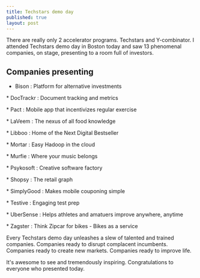 ```yaml
---
title: Techstars demo day
published: true
layout: post
---
```


There are really only 2 accelerator programs. Techstars and Y-combinator. I attended Techstars demo day in Boston today and saw 13 phenomenal companies, on stage, presenting to a room full of investors. 

## Companies presenting

* Bison : Platform for alternative investments

* DocTrackr : Document tracking and metrics

* Pact : Mobile app that incentivizes regular exercise

* LaVeem : The nexus of all food knowledge

* Libboo : Home of the Next Digital Bestseller

* Mortar : Easy Hadoop in the cloud

* Murfie : Where your music belongs

* Psykosoft : Creative software factory

* Shopsy : The retail graph

* SimplyGood : Makes mobile couponing simple

* Testive : Engaging test prep

* UberSense : Helps athletes and amatuers improve anywhere, anytime

* Zagster : Think Zipcar for bikes - Bikes as a service

Every Techstars demo day unleashes a slew of talented and trained companies. Companies ready to disrupt complacent incumbents. Companies ready to create new markets. Companies ready to improve life. 

It's awesome to see and tremendously inspiring. Congratulations to everyone who presented today.

